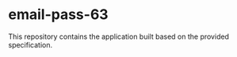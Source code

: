 # email-pass-63

This repository contains the application built based on the provided specification.